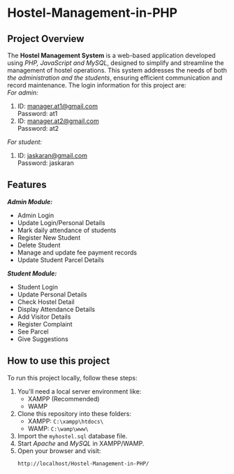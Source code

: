 # Hostel-Management-in-PHP
## Project Overview
The **Hostel Management System** is a web-based application developed using *PHP, JavaScript and MySQL*, designed to simplify and streamline the management of hostel operations. This system addresses the needs of both *the administration and the students*, ensuring efficient communication and record maintenance. The login information for this project are:  
*For admin:*
1. ID: manager.at1@gmail.com  
Password: at1
2. ID: manager.at2@gmail.com  
Password: at2  

*For student:*
1. ID: jaskaran@gmail.com  
   Password: jaskaran

## Features
***Admin Module:***
- Admin Login
- Update Login/Personal Details
- Mark daily attendance of students
- Register New Student
- Delete Student
- Manage and update fee payment records
- Update Student Parcel Details

***Student Module:***
- Student Login
- Update Personal Details
- Check Hostel Detail
- Display Attendance Details
- Add Visitor Details
- Register Complaint
- See Parcel
- Give Suggestions

## How to use this project
To run this project locally, follow these steps:
1. You'll need a local server environment like:
    - XAMPP (Recommended)
    - WAMP
2. Clone this repository into these folders:
    - XAMPP: ``` C:\xampp\htdocs\ ```
    - WAMP: ``` C:\wamp\www\ ```
3. Import the ``` myhostel.sql ``` database file.
5. Start *Apache* and *MySQL* in XAMPP/WAMP.
6. Open your browser and visit:
   ```bash
   http://localhost/Hostel-Management-in-PHP/
   ```
